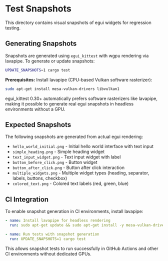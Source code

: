 # Test Snapshots

This directory contains visual snapshots of egui widgets for regression testing.

## Generating Snapshots

Snapshots are generated using `egui_kittest` with wgpu rendering via lavapipe. To generate or update snapshots:

```bash
UPDATE_SNAPSHOTS=1 cargo test
```

**Prerequisites:** Install lavapipe (CPU-based Vulkan software rasterizer):

```bash
sudo apt-get install mesa-vulkan-drivers libvulkan1
```

egui_kittest 0.30+ automatically prefers software rasterizers like lavapipe, making it possible to generate real egui snapshots in headless environments without a GPU.

## Expected Snapshots

The following snapshots are generated from actual egui rendering:

- `hello_world_initial.png` - Initial hello world interface with text input
- `simple_heading.png` - Simple heading widget
- `text_input_widget.png` - Text input widget with label
- `button_before_click.png` - Button widget
- `button_after_click.png` - Button after click interaction
- `multiple_widgets.png` - Multiple widget types (heading, separator, labels, buttons, checkbox)
- `colored_text.png` - Colored text labels (red, green, blue)

## CI Integration

To enable snapshot generation in CI environments, install lavapipe:

```yaml
- name: Install lavapipe for headless rendering
  run: sudo apt-get update && sudo apt-get install -y mesa-vulkan-drivers libvulkan1

- name: Run tests with snapshot generation
  run: UPDATE_SNAPSHOTS=1 cargo test
```

This allows snapshot tests to run successfully in GitHub Actions and other CI environments without dedicated GPUs.
